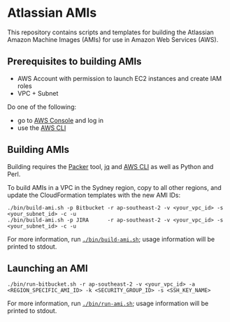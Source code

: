 # Atlassian AMIs

This repository contains scripts and templates for building the Atlassian Amazon Machine
Images (AMIs) for use in Amazon Web Services (AWS).

## Prerequisites to building AMIs

- AWS Account with permission to launch EC2 instances and create IAM roles
- VPC + Subnet

Do one of the following:
* go to [AWS Console](https://aws.amazon.com/console/) and log in
* use the [AWS CLI](https://aws.amazon.com/cli/)


## Building AMIs

Building requires the [Packer](http://packer.io) tool, [jq](https://github.com/stedolan/jq) and [AWS CLI](https://aws.amazon.com/cli/) as well as Python and Perl.

To build AMIs in a VPC in the Sydney region, copy to all other regions,
and update the CloudFormation templates with the new AMI IDs:
```
./bin/build-ami.sh -p Bitbucket -r ap-southeast-2 -v <your_vpc_id> -s <your_subnet_id> -c -u
./bin/build-ami.sh -p JIRA      -r ap-southeast-2 -v <your_vpc_id> -s <your_subnet_id> -c -u
```

For more information, run [`./bin/build-ami.sh`](bin/build-ami.sh); usage information will be printed to stdout.

## Launching an AMI

```
./bin/run-bitbucket.sh -r ap-southeast-2 -v <your_vpc_id> -a <REGION_SPECIFIC_AMI_ID> -k <SECURITY_GROUP_ID> -s <SSH_KEY_NAME>
```

For more information, run [`./bin/run-ami.sh`](bin/run-ami.sh); usage information will be printed to stdout.
